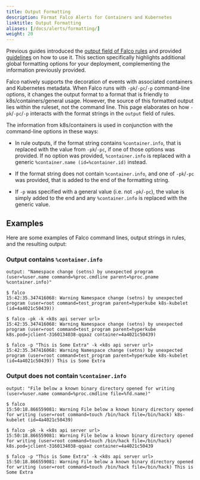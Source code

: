 ```yaml
---
title: Output Formatting
description: Format Falco Alerts for Containers and Kubernetes
linktitle: Output Formatting
aliases: [/docs/alerts/formatting/]
weight: 20
---
```


Previous guides introduced the [output field of Falco rules](/docs/rules/basic-elements/#output) and provided [guidelines](https://deploy-preview-1108--falcosecurity.netlify.app/docs/rules/style-guide/#output-fields) on how to use it. This section specifically highlights additional global formatting options for your deployment, complementing the information previously provided.

Falco natively supports the decoration of events with associated containers and Kubernetes metadata. When Falco runs with `-pk`/`-pc`/`-p` command-line options, it changes the output format to a format that is friendly to k8s/containers/general usage. However, the source of this formatted output lies within the ruleset, not the command line. This page elaborates on how `-pk`/`-pc`/`-p` interacts with the format strings in the `output` field of rules.

The information from k8s/containers is used in conjunction with the command-line options in these ways:

* In rule outputs, if the format string contains `%container.info`, that is replaced with the value from `-pk`/`-pc`, if one of those options was provided. If no option was provided, `%container.info` is replaced with a generic `%container.name (id=%container.id)` instead.

* If the format string does not contain `%container.info`, and one of `-pk`/`-pc` was provided, that is added to the end of the formatting string.

* If `-p` was specified with a general value (i.e. not `-pk`/`-pc`), the value is simply added to the end and any `%container.info` is replaced with the generic value.


## Examples

Here are some examples of Falco command lines, output strings in rules, and the resulting output:

### Output contains `%container.info`
```
output: "Namespace change (setns) by unexpected program (user=%user.name command=%proc.cmdline parent=%proc.pname %container.info)"

$ falco
15:42:35.347416068: Warning Namespace change (setns) by unexpected program (user=root command=test_program parent=hyperkube k8s-kubelet (id=4a4021c50439))

$ falco -pk -k <k8s api server url>
15:42:35.347416068: Warning Namespace change (setns) by unexpected program (user=root command=test_program parent=hyperkube k8s.pod=jclient-3160134038-qqaaz container=4a4021c50439)

$ falco -p "This is Some Extra" -k <k8s api server url>
15:42:35.347416068: Warning Namespace change (setns) by unexpected program (user=root command=test_program parent=hyperkube k8s-kubelet (id=4a4021c50439)) This is Some Extra
```

### Output does not contain `%container.info`

```
output: "File below a known binary directory opened for writing (user=%user.name command=%proc.cmdline file=%fd.name)"

$ falco
15:50:18.866559081: Warning File below a known binary directory opened for writing (user=root command=touch /bin/hack file=/bin/hack) k8s-kubelet (id=4a4021c50439)

$ falco -pk -k <k8s api server url>
15:50:18.866559081: Warning File below a known binary directory opened for writing (user=root command=touch /bin/hack file=/bin/hack) k8s.pod=jclient-3160134038-qqaaz container=4a4021c50439

$ falco -p "This is Some Extra" -k <k8s api server url>
15:50:18.866559081: Warning File below a known binary directory opened for writing (user=root command=touch /bin/hack file=/bin/hack) This is Some Extra
```
